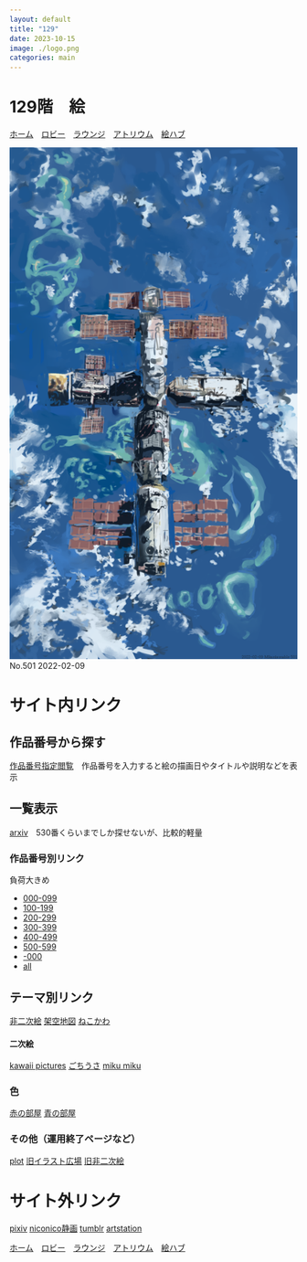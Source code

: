 ```yaml
---
layout: default
title: "129"
date: 2023-10-15
image: ./logo.png
categories: main
---
```


# 129階　絵
[ホーム](./index)　[ロビー](144)　[ラウンジ](159)　[アトリウム](160)　[絵ハブ](129)

![501.png](./illusts/501.png)
No.501 2022-02-09


# サイト内リンク
## 作品番号から探す
[作品番号指定閲覧](5)　作品番号を入力すると絵の描画日やタイトルや説明などを表示
## 一覧表示
[arxiv](63.html)　530番くらいまでしか探せないが、比較的軽量
### 作品番号別リンク
負荷大きめ
- [000-099](10)
- [100-199](11)
- [200-299](12)
- [300-399](13)
- [400-499](14)
- [500-599](15)
- [-000](20)
- [all](3)

## テーマ別リンク
[非二次絵](161)
[架空地図](162)
[ねこかわ](31)

#### 二次絵
[kawaii pictures](6)
[ごちうさ](43)
[miku miku](39)

### 色
[赤の部屋](163)
[青の部屋](164)

### その他（運用終了ページなど）
[plot](90)
[旧イラスト広場](7)
[旧非二次絵](44)

# サイト外リンク
[pixiv](https://www.pixiv.net/users/20149051/illustrations)
[niconico静画](https://seiga.nicovideo.jp/user/illust/60514629)
[tumblr](https://mikanixonable.tumblr.com/)
[artstation](https://www.artstation.com/mikanixonable)


[ホーム](./index)　[ロビー](144)　[ラウンジ](159)　[アトリウム](160)　[絵ハブ](129)




